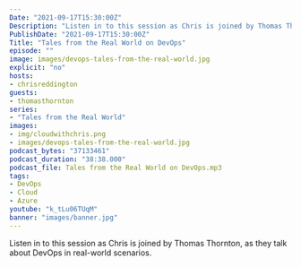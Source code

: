 ```yaml
---
Date: "2021-09-17T15:30:00Z"
Description: "Listen in to this session as Chris is joined by Thomas Thornton, as they talk about DevOps in real-world scenarios."
PublishDate: "2021-09-17T15:30:00Z"
Title: "Tales from the Real World on DevOps"
episode: ""
image: images/devops-tales-from-the-real-world.jpg
explicit: "no"
hosts:
- chrisreddington
guests:
- thomasthornton
series:
- "Tales from the Real World"
images:
- img/cloudwithchris.png
- images/devops-tales-from-the-real-world.jpg
podcast_bytes: "37133461"
podcast_duration: "38:38.000"
podcast_file: Tales from the Real World on DevOps.mp3
tags:
- DevOps
- Cloud
- Azure
youtube: "k_tLu06TUqM"
banner: "images/banner.jpg"
---
```

Listen in to this session as Chris is joined by Thomas Thornton, as they talk about DevOps in real-world scenarios.
